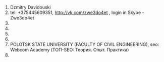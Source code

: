 1. Dzmitry Davidouski
2. tel: +375445609351, http://vk.com/zwe3do4et , login in Skype - Zwe3do4et
3. 
4. 
5. 
6. 
7. POLOTSK STATE UNIVERSITY (FACULTY OF CIVIL ENGINEERING), seo: Webcom Academy (ТОП-SEO: Теория. Опыт. Практика)
8. 